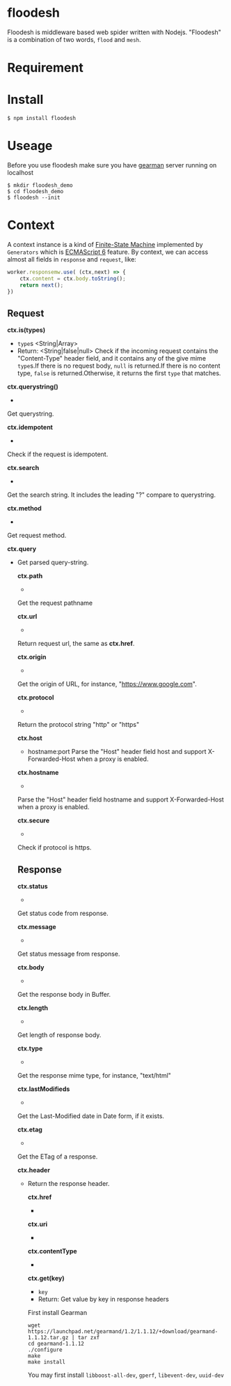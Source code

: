 # floodesh
Floodesh is middleware based web spider written with Nodejs. "Floodesh" is a combination of two words, `flood` and `mesh`.

# Requirement

# Install
	
	$ npm install floodesh

# Useage
Before you use floodesh make sure you have [gearman](http://gearman.org/) server running 	on localhost

	$ mkdir floodesh_demo
	$ cd floodesh_demo
	$ floodesh --init

# Context
A context instance is a kind of [Finite-State Machine](https://en.wikipedia.org/wiki/Finite-state_machine) implemented by `Generators` which is [ECMAScript 6](http://es6-features.org/#GeneratorFunctionIteratorProtocol) feature. By context, we can access almost all fields in `response` and `request`, like:

```javascript
worker.responsemw.use( (ctx,next) => {
	ctx.content = ctx.body.toString();
	return next();
})
```

## Request

__ctx.is(types)__
  * `type`s <String|Array>
  * Return: <String|false|null> 
Check if the incoming request contains the "Content-Type" header field, and it contains any of the give mime `type`s.If there is no request body, `null` is returned.If there is no content type, `false` is returned.Otherwise, it returns the first `type` that matches.

__ctx.querystring()__
  * <String>
Get querystring.

__ctx.idempotent__
  * <Boolean>
Check if the request is idempotent.

__ctx.search__
  * <String>
Get the search string. It includes the leading "?" compare to querystring.

__ctx.method__
  * <String>
Get request method.

__ctx.query__
  * <Object>
Get parsed query-string.

__ctx.path__
  * <String>
Get the request pathname

__ctx.url__
  * <String>
Return request url, the same as __ctx.href__.

__ctx.origin__
  * <String>
Get the origin of URL, for instance, "https://www.google.com".

__ctx.protocol__
  * <String>
Return the protocol string "http" or "https"

__ctx.host__
  * <String> hostname:port
Parse the "Host" header field host and support X-Forwarded-Host when a proxy is enabled.

__ctx.hostname__
  * <String>
Parse the "Host" header field hostname and support X-Forwarded-Host when a proxy is enabled.

__ctx.secure__
  * <Boolean>
Check if protocol is https.

## Response

__ctx.status__
  *  <Number>
Get status code from response.

__ctx.message__
  * <String>
Get status message from response.

__ctx.body__
  * <Buffer>
Get the response body in Buffer.

__ctx.length__
  * <Number>
Get length of response body.

__ctx.type__
  * <String>
Get the response mime type, for instance, "text/html"

__ctx.lastModifieds__
  * <Date>
Get the Last-Modified date in Date form, if it exists.

__ctx.etag__
  * <String>
Get the ETag of a response.

__ctx.header__
  * <Object>
Return the response header.

__ctx.href__
  * <String>

__ctx.uri__
  * <String>

__ctx.contentType__
  * <String>

__ctx.get(key)__
  * `key` <String>
  *  Return: <String>
Get value by key in response headers



First install Gearman

	wget https://launchpad.net/gearmand/1.2/1.1.12/+download/gearmand-1.1.12.tar.gz | tar zxf
	cd gearmand-1.1.12
	./configure
	make
	make install

You may first install `libboost-all-dev`, `gperf`, `libevent-dev`, `uuid-dev`
